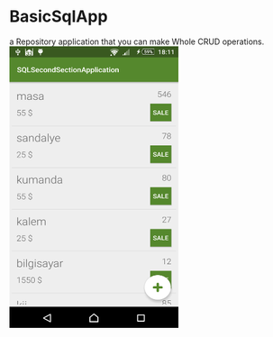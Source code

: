 # BasicSqlApp
a Repository application that
you can make Whole CRUD operations.
<img src="https://github.com/haliltprkk/BasicSqlApp/blob/master/images/sqlBasic.png" width="300" height="500"/>
